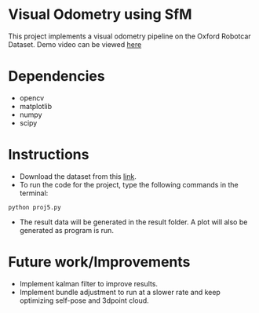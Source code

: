 # Visual Odometry using SfM

This project implements a visual odometry pipeline on the Oxford Robotcar Dataset. Demo video can be viewed [here](https://drive.google.com/file/d/1PHvL80Kd2P5Srsl9RrBpmU_2RR0EHPnn/view?usp=sharing)

# Dependencies
- opencv
- matplotlib
- numpy
- scipy

# Instructions
- Download the dataset from this [link](https://drive.google.com/drive/folders/1f2xHP_l8croofUL_G5RZKmJo2YE9spx9).
- To run the code for the project, type the following commands in the terminal:
```
python proj5.py
```
- The result data will be generated in the result folder. A plot will also be generated as program is run.

# Future work/Improvements
- Implement kalman filter to improve results.
- Implement bundle adjustment to run at a slower rate and keep optimizing self-pose and 3dpoint cloud.
